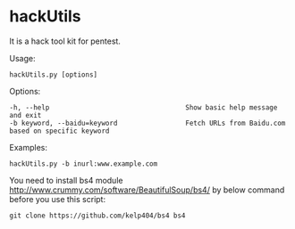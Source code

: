 # hackUtils
It is a hack tool kit for pentest.

Usage: 

    hackUtils.py [options]

Options:

    -h, --help                                  Show basic help message and exit
    -b keyword, --baidu=keyword                 Fetch URLs from Baidu.com based on specific keyword

Examples:

    hackUtils.py -b inurl:www.example.com

You need to install bs4 module http://www.crummy.com/software/BeautifulSoup/bs4/ by below command before you use this script:
        
    git clone https://github.com/kelp404/bs4 bs4
